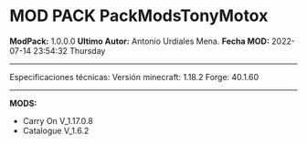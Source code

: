 # MOD PACK PackModsTonyMotox

**ModPack:** 1.0.0.0
**Ultimo Autor:** Antonio Urdiales Mena.
**Fecha MOD:** 2022-07-14 23:54:32 Thursday


------------

Especificaciones técnicas:
Versión minecraft: 1.18.2 
Forge: 40.1.60

------------

**MODS:**
- Carry On V_1.17.0.8
- Catalogue V_1.6.2
